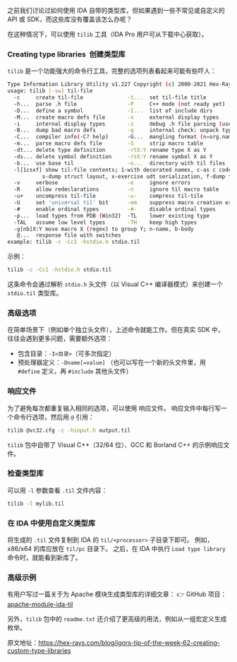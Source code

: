 之前我们讨论过如何使用 IDA 自带的类型库，但如果遇到一些不常见或自定义的 API 或 SDK，而这些库没有覆盖该怎么办呢？

在这种情况下，可以使用 `tilib` 工具（IDA Pro 用户可从下载中心获取）。

### Creating type libraries  创建类型库

`tilib` 是一个功能强大的命令行工具，完整的选项列表看起来可能有些吓人：

```bash
Type Information Library Utility v1.227 Copyright (c) 2000-2021 Hex-Rays
usage: tilib [-sw] til-file
  -c     create til-file              -t...  set til-file title
  -h...  parse .h file                -P     C++ mode (not ready yet)
  -D...  define a symbol              -I...  list of include dirs
  -M...  create macro defs file       -x     external display types
  -i     internal display types       -z     debug .h file parsing (use it!)
  -B...  dump bad macro defs          -q     internal check: unpack types
  -C...  compiler info(-C? help)      -G...  mangling format (n=org.name)
  -m...  parse macro defs file        -S     strip macro table
  -dt... delete type definition       -rtX:Y rename type X as Y
  -ds... delete symbol definition     -rsX:Y rename symbol X as Y
  -b...  use base til                 -o...  directory with til files
  -l[1csxf] show til-file contents; 1-with decorated names, c-as c code
           s-dump struct layout, x-exercise udt serialization, f-dump funcarg locations
  -v     verbose                      -e     ignore errors
  -R     allow redeclarations         -n     ignore til macro table
  -u+    uncompress til-file          -u-    compress til-tile
  -U     set 'universal til' bit      -em    suppress macro creation errors
  -#     enable ordinal types         -#-    disable ordinal types
  -p...  load types from PDB (Win32)  -TL    lower existing type
  -TAL   assume low level types       -TH    keep high types
  -g[nb]X:Y move macro X (regex) to group Y; n-name, b-body
   @...  response file with switches
example: tilib -c -Cc1 -hstdio.h stdio.til
```

示例：

```bash
tilib -c -Cc1 -hstdio.h stdio.til
```

这条命令会通过解析 `stdio.h` 头文件（以 Visual C++ 编译器模式）来创建一个 `stdio.til` 类型库。

### 高级选项

在简单场景下（例如单个独立头文件），上述命令就能工作。但在真实 SDK 中，往往会遇到更多问题，需要额外选项：

- 包含目录：`-I<目录>`（可多次指定）
- 预处理器定义：`-Dname[=value]` （也可以写在一个新的头文件里，用 `#define` 定义，再 `#include` 其他头文件）

### 响应文件

为了避免每次都重复输入相同的选项，可以使用 响应文件。 响应文件中每行写一个命令行选项，然后用 `@` 引用：

```bash
tilib @vc32.cfg -c -hinput.h output.til
```

`tilib` 包中自带了 Visual C++（32/64 位）、GCC 和 Borland C++ 的示例响应文件。

### 检查类型库

可以用 `-l` 参数查看 `.til` 文件内容：

```bash
tilib -l mylib.til
```

### 在 IDA 中使用自定义类型库

将生成的 `.til` 文件复制到 IDA 的 `til/<processor>` 子目录下即可。 例如，x86/x64 的库应放在 `til/pc` 目录下。 之后，在 IDA 中执行 `Load type library` 命令时，就能看到新库了。

### 高级示例

有用户写过一篇关于为 Apache 模块生成类型库的详细文章： 👉 GitHub 项目：[apache-module-ida-til](https://github.com/trou/apache-module-ida-til)

另外，`tilib` 包中的 `readme.txt` 还介绍了更高级的用法，例如从一组宏定义生成枚举。

原文地址：https://hex-rays.com/blog/igors-tip-of-the-week-62-creating-custom-type-libraries
